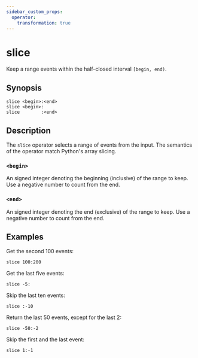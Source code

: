 ```yaml
---
sidebar_custom_props:
  operator:
    transformation: true
---
```


# slice

Keep a range events within the half-closed interval `[begin, end)`.

## Synopsis

```
slice <begin>:<end>
slice <begin>:
slice        :<end>
```

## Description

The `slice` operator selects a range of events from the input. The semantics of
the operator match Python's array slicing.

### `<begin>`

An signed integer denoting the beginning (inclusive) of the range to keep. Use a
negative number to count from the end.

### `<end>`

An signed integer denoting the end (exclusive) of the range to keep. Use a
negative number to count from the end.

## Examples

Get the second 100 events:

```
slice 100:200
```

Get the last five events:

```
slice -5:
```

Skip the last ten events:

```
slice :-10
```

Return the last 50 events, except for the last 2:

```
slice -50:-2
```

Skip the first and the last event:

```
slice 1:-1
```
